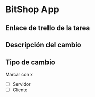 # BitShop App

## Enlace de trello de la tarea

## Descripción del cambio

## Tipo de cambio
Marcar con x
* [ ] Servidor
* [ ] Cliente